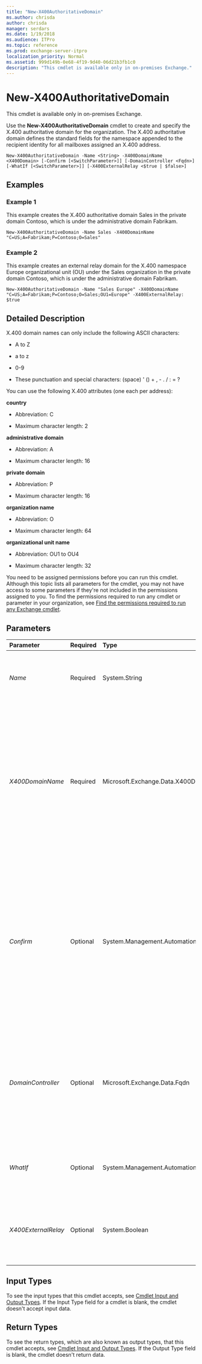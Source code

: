 ```yaml
---
title: "New-X400AuthoritativeDomain"
ms.author: chrisda
author: chrisda
manager: serdars
ms.date: 1/19/2018
ms.audience: ITPro
ms.topic: reference
ms.prod: exchange-server-itpro
localization_priority: Normal
ms.assetid: 999d149b-0e68-4f19-9d40-06d21b3fb1c0
description: "This cmdlet is available only in on-premises Exchange."
---
```


# New-X400AuthoritativeDomain

This cmdlet is available only in on-premises Exchange. 
  
Use the **New-X400AuthoritativeDomain** cmdlet to create and specify the X.400 authoritative domain for the organization. The X.400 authoritative domain defines the standard fields for the namespace appended to the recipient identity for all mailboxes assigned an X.400 address.
  
```
New-X400AuthoritativeDomain -Name <String> -X400DomainName <X400Domain> [-Confirm [<SwitchParameter>]] [-DomainController <Fqdn>] [-WhatIf [<SwitchParameter>]] [-X400ExternalRelay <$true | $false>]

```

## Examples
<a name="Examples"> </a>

### Example 1

This example creates the X.400 authoritative domain Sales in the private domain Contoso, which is under the administrative domain Fabrikam.
  
```
New-X400AuthoritativeDomain -Name Sales -X400DomainName "C=US;A=Fabrikam;P=Contoso;O=Sales"
```

### Example 2

This example creates an external relay domain for the X.400 namespace Europe organizational unit (OU) under the Sales organization in the private domain Contoso, which is under the administrative domain Fabrikam.
  
```
New-X400AuthoritativeDomain -Name "Sales Europe" -X400DomainName "C=US;A=Fabrikam;P=Contoso;O=Sales;OU1=Europe" -X400ExternalRelay: $true
```

## Detailed Description
<a name="DetailedDescription"> </a>

X.400 domain names can only include the following ASCII characters:
  
- A to Z
    
- a to z
    
- 0-9 
    
- These punctuation and special characters: (space) ' () + , - . / : = ?
    
You can use the following X.400 attributes (one each per address):
  
 **country**
  
- Abbreviation: C
    
- Maximum character length: 2
    
 **administrative domain**
  
- Abbreviation: A
    
- Maximum character length: 16
    
 **private domain**
  
- Abbreviation: P
    
- Maximum character length: 16
    
 **organization name**
  
- Abbreviation: O
    
- Maximum character length: 64
    
 **organizational unit name**
  
- Abbreviation: OU1 to OU4
    
- Maximum character length: 32
    
You need to be assigned permissions before you can run this cmdlet. Although this topic lists all parameters for the cmdlet, you may not have access to some parameters if they're not included in the permissions assigned to you. To find the permissions required to run any cmdlet or parameter in your organization, see [Find the permissions required to run any Exchange cmdlet](https://technet.microsoft.com/library/mt432940.aspx).
  
## Parameters
<a name="DetailedDescription"> </a>

|**Parameter**|**Required**|**Type**|**Description**|
|:-----|:-----|:-----|:-----|
| _Name_ <br/> |Required  <br/> |System.String  <br/> |The _Name_ parameter specifies the unique name for the X.400 authoritative domain. The maximum length is 64 characters. If the value contains spaces, enclose the value in quotation marks ("). <br/> |
| _X400DomainName_ <br/> |Required  <br/> |Microsoft.Exchange.Data.X400Domain  <br/> | The _X400DomainName_ parameter specifies the X.400 namespace, which can only include the X.400 organizational components. Specifically, only the following attribute types are supported: <br/> **C** (Country) <br/> **A** (ADMD) <br/> **P** (PRMD) <br/> **O** (Organization) <br/> **OU1** (Organization unit 1) <br/> **OU2** (Organization unit 2) <br/> **OU3** (Organization unit 3) <br/> **OU4** (Organization unit 4) <br/>  Separate the address attributes with semicolons and enclose the entire address in quotation marks (for example, `"C=US;A=att;P=Contoso;O=Sales"`).  <br/> |
| _Confirm_ <br/> |Optional  <br/> |System.Management.Automation.SwitchParameter  <br/> | The _Confirm_ switch specifies whether to show or hide the confirmation prompt. How this switch affects the cmdlet depends on if the cmdlet requires confirmation before proceeding. <br/>  Destructive cmdlets (for example, **Remove-\*** cmdlets) have a built-in pause that forces you to acknowledge the command before proceeding. For these cmdlets, you can skip the confirmation prompt by using this exact syntax: `-Confirm:$false`.  <br/>  Most other cmdlets (for example, **New-\*** and **Set-\*** cmdlets) don't have a built-in pause. For these cmdlets, specifying the _Confirm_ switch without a value introduces a pause that forces you acknowledge the command before proceeding. <br/> |
| _DomainController_ <br/> |Optional  <br/> |Microsoft.Exchange.Data.Fqdn  <br/> |The _DomainController_ parameter specifies the domain controller that's used by this cmdlet to read data from or write data to Active Directory. You identify the domain controller by its fully qualified domain name (FQDN). For example, `dc01.contoso.com`.  <br/> The _DomainController_ parameter isn't supported on Edge Transport servers. An Edge Transport server uses the local instance of Active Directory Lightweight Directory Services (AD LDS) to read and write data. <br/> |
| _WhatIf_ <br/> |Optional  <br/> |System.Management.Automation.SwitchParameter  <br/> |The _WhatIf_ switch simulates the actions of the command. You can use this switch to view the changes that would occur without actually applying those changes. You don't need to specify a value with this switch. <br/> |
| _X400ExternalRelay_ <br/> |Optional  <br/> |System.Boolean  <br/> |The _X400ExternalRelay_ parameter specifies authoritative domain an external relay domain. If you set the _X400ExternalRelay_ parameter to `$true`, Microsoft Exchange routes email to the external address and doesn't treat resolution failures to this subdomain as an error.  <br/> |
   
## Input Types
<a name="InputTypes"> </a>

To see the input types that this cmdlet accepts, see [Cmdlet Input and Output Types](http://go.microsoft.com/fwlink/p/?linkId=616387). If the Input Type field for a cmdlet is blank, the cmdlet doesn't accept input data. 
  
## Return Types
<a name="ReturnTypes"> </a>

To see the return types, which are also known as output types, that this cmdlet accepts, see [Cmdlet Input and Output Types](http://go.microsoft.com/fwlink/p/?linkId=616387). If the Output Type field is blank, the cmdlet doesn't return data. 
  

